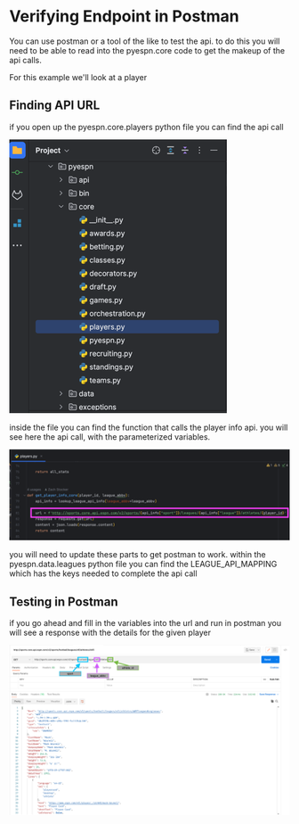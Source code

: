 # Verifying Endpoint in Postman
You can use postman or a tool of the like to test the api. to do this you will need to be able to 
read into the pyespn.core code to get the makeup of the api calls.

For this example we'll look at a player

## Finding API URL

if you open up the pyespn.core.players python file you can find the api call

![player_code.png](img%2Fplayer_code.png)

inside the file you can find the function that calls the player info api. you will see here the api call, with the
parameterized variables.  

![player_api.png](img%2Fplayer_api.png)

you will need to update these parts to get postman to work. within the pyespn.data.leagues python file you
can find the LEAGUE_API_MAPPING which has the keys needed to complete the api call

## Testing in Postman

if you go ahead and fill in the variables into the url and run in postman you will see a response
with the details for the given player

![postman_player.png](img%2Fpostman_player.png)
